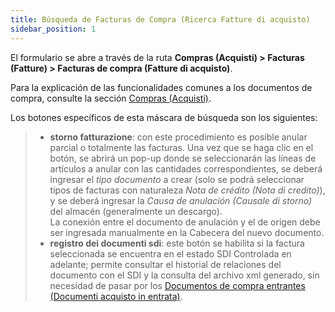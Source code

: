 ```yaml
---
title: Búsqueda de Facturas de Compra (Ricerca Fatture di acquisto)
sidebar_position: 1
---
```


El formulario se abre a través de la ruta **Compras (Acquisti) > Facturas (Fatture) > Facturas de compra (Fatture di acquisto)**.

Para la explicación de las funcionalidades comunes a los documentos de compra, consulte la sección [Compras (Acquisti)](/docs/purchase/purchases-intro).

Los botones específicos de esta máscara de búsqueda son los siguientes:

> - **storno fatturazione**: con este procedimiento es posible anular parcial o totalmente las facturas. Una vez que se haga clic en el botón, se abrirá un pop-up donde se seleccionarán las líneas de artículos a anular con las cantidades correspondientes, se deberá ingresar el *tipo documento* a crear (solo se podrá seleccionar tipos de facturas con naturaleza *Nota de crédito (Nota di credito)*), y se deberá ingresar la *Causa de anulación (Causale di storno)* del almacén (generalmente un descargo).  
La conexión entre el documento de anulación y el de origen debe ser ingresada manualmente en la Cabecera del nuevo documento.  
> - **registro dei documenti sdi**: este botón se habilita si la factura seleccionada se encuentra en el estado SDI Controlada en adelante; permite consultar el historial de relaciones del documento con el SDI y la consulta del archivo xml generado, sin necesidad de pasar por los [Documentos de compra entrantes (Documenti acquisto in entrata)](/docs/finance-area/sdi-documents/incoming-purchase-documents).